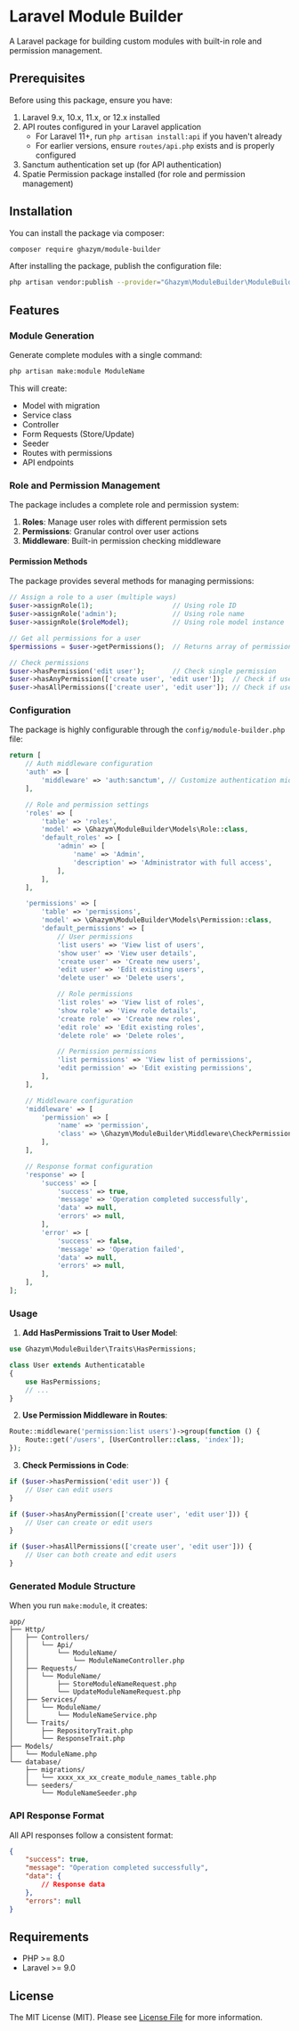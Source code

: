 # Laravel Module Builder

A Laravel package for building custom modules with built-in role and permission management.

## Prerequisites

Before using this package, ensure you have:

1. Laravel 9.x, 10.x, 11.x, or 12.x installed
2. API routes configured in your Laravel application
   - For Laravel 11+, run `php artisan install:api` if you haven't already
   - For earlier versions, ensure `routes/api.php` exists and is properly configured
3. Sanctum authentication set up (for API authentication)
4. Spatie Permission package installed (for role and permission management)

## Installation

You can install the package via composer:

```bash
composer require ghazym/module-builder
```

After installing the package, publish the configuration file:

```bash
php artisan vendor:publish --provider="Ghazym\ModuleBuilder\ModuleBuilderServiceProvider"
```

## Features

### Module Generation

Generate complete modules with a single command:

```bash
php artisan make:module ModuleName
```

This will create:
- Model with migration
- Service class
- Controller
- Form Requests (Store/Update)
- Seeder
- Routes with permissions
- API endpoints

### Role and Permission Management

The package includes a complete role and permission system:

1. **Roles**: Manage user roles with different permission sets
2. **Permissions**: Granular control over user actions
3. **Middleware**: Built-in permission checking middleware

#### Permission Methods

The package provides several methods for managing permissions:

```php
// Assign a role to a user (multiple ways)
$user->assignRole(1);                    // Using role ID
$user->assignRole('admin');              // Using role name
$user->assignRole($roleModel);           // Using role model instance

// Get all permissions for a user
$permissions = $user->getPermissions();  // Returns array of permission names

// Check permissions
$user->hasPermission('edit user');       // Check single permission
$user->hasAnyPermission(['create user', 'edit user']);  // Check if user has any of these permissions
$user->hasAllPermissions(['create user', 'edit user']); // Check if user has all of these permissions
```

### Configuration

The package is highly configurable through the `config/module-builder.php` file:

```php
return [
    // Auth middleware configuration
    'auth' => [
        'middleware' => 'auth:sanctum', // Customize authentication middleware
    ],

    // Role and permission settings
    'roles' => [
        'table' => 'roles',
        'model' => \Ghazym\ModuleBuilder\Models\Role::class,
        'default_roles' => [
            'admin' => [
                'name' => 'Admin',
                'description' => 'Administrator with full access',
            ],
        ],
    ],

    'permissions' => [
        'table' => 'permissions',
        'model' => \Ghazym\ModuleBuilder\Models\Permission::class,
        'default_permissions' => [
            // User permissions
            'list users' => 'View list of users',
            'show user' => 'View user details',
            'create user' => 'Create new users',
            'edit user' => 'Edit existing users',
            'delete user' => 'Delete users',

            // Role permissions
            'list roles' => 'View list of roles',
            'show role' => 'View role details',
            'create role' => 'Create new roles',
            'edit role' => 'Edit existing roles',
            'delete role' => 'Delete roles',

            // Permission permissions
            'list permissions' => 'View list of permissions',
            'edit permission' => 'Edit existing permissions',
        ],
    ],

    // Middleware configuration
    'middleware' => [
        'permission' => [
            'name' => 'permission',
            'class' => \Ghazym\ModuleBuilder\Middleware\CheckPermission::class,
        ],
    ],

    // Response format configuration
    'response' => [
        'success' => [
            'success' => true,
            'message' => 'Operation completed successfully',
            'data' => null,
            'errors' => null,
        ],
        'error' => [
            'success' => false,
            'message' => 'Operation failed',
            'data' => null,
            'errors' => null,
        ],
    ],
];
```

### Usage

1. **Add HasPermissions Trait to User Model**:
```php
use Ghazym\ModuleBuilder\Traits\HasPermissions;

class User extends Authenticatable
{
    use HasPermissions;
    // ...
}
```

2. **Use Permission Middleware in Routes**:
```php
Route::middleware('permission:list users')->group(function () {
    Route::get('/users', [UserController::class, 'index']);
});
```

3. **Check Permissions in Code**:
```php
if ($user->hasPermission('edit user')) {
    // User can edit users
}

if ($user->hasAnyPermission(['create user', 'edit user'])) {
    // User can create or edit users
}

if ($user->hasAllPermissions(['create user', 'edit user'])) {
    // User can both create and edit users
}
```

### Generated Module Structure

When you run `make:module`, it creates:

```
app/
├── Http/
│   ├── Controllers/
│   │   └── Api/
│   │       └── ModuleName/
│   │           └── ModuleNameController.php
│   ├── Requests/
│   │   └── ModuleName/
│   │       ├── StoreModuleNameRequest.php
│   │       └── UpdateModuleNameRequest.php
│   ├── Services/
│   │   └── ModuleName/
│   │       └── ModuleNameService.php
│   └── Traits/
│       ├── RepositoryTrait.php
│       └── ResponseTrait.php
├── Models/
│   └── ModuleName.php
└── database/
    ├── migrations/
    │   └── xxxx_xx_xx_create_module_names_table.php
    └── seeders/
        └── ModuleNameSeeder.php
```

### API Response Format

All API responses follow a consistent format:

```json
{
    "success": true,
    "message": "Operation completed successfully",
    "data": {
        // Response data
    },
    "errors": null
}
```

## Requirements

- PHP >= 8.0
- Laravel >= 9.0

## License

The MIT License (MIT). Please see [License File](LICENSE.md) for more information.